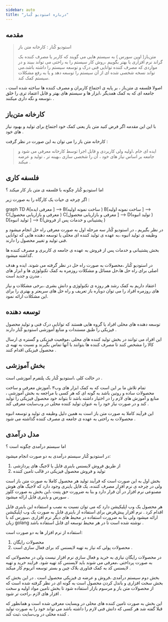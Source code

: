 ```yaml
---
sidebar: auto
title: "درباره استودیو کُنار"
---
```


## مقدمه

> استودیو کُنار : کارخانه متن باز
>
> متن‌باز( اوپن سورس ) به سیستم هایی می گویند که کاربر یا مصرف کننده بک گراند نرم افزاری یا بهتر بگوییم ،‌روش کار سیستم را به راحتی می تواند ببیند و در مواردی که مصرف کننده توانایی فنی درک و توسعه سیستم را داشته باشد،می تواند نسخه شخصی شده ای از آن سیستم را توسعه دهد و یا به رفع مشکلات سیستم کمک کند.

اصولا فلسفه ی متن‌باز ، بر پایه ی اجتماع کاربران و مصرف کننده ها ساخته شده است ، جامعه ای که به کمک همدیگر ،ابزار ها و سیستم های بهتر و قابل اعتماد تری را خلق ،‌توسعه و نگه داری میکنند .

## کارخانه متن‌باز

با این این مقدمه اگر فرض کنید متن باز یعنی کمک خود اجتماع برای تولید و بهبود نیاز های خود .

کارخانه متن باز را می توان به این صورت در نظر گرفت :

> ایده ای خام ،اولیه ولی کاربردی و قابل اجرا توسط کارخانه معرفی می شود و جامعه بر اساس نیاز های خود ، آن را شخصی سازی ،بهینه تر ، تولید و عرضه میکند .

## فلسفه کاری

اما استودیو کُنار چگونه با فلسفه ی متن باز کار میکند ؟

اگر چرخه ی حیات یک کارگاه را به صورت زیر :

<mermaid>
graph TD
A[معرفی ایده ] --> B(ساخت نمونه اولیه )
B[ساخت نمونه اولیه ] --> C(معرفی و بازاریابی محصول )
C[معرفی و بازاریابی محصول ] --> D(تولید انبوه )
D[تولید انبوه  ] --> E(پشتیبانی و خدمات پس از فروش )

</mermaid>

در نظر بگیریم ، در استودیو کُنار سه مرحله اول به صورت معرفی راه حل انجام میشود و وظیفه ی تولید انبوه ،به عهده ی تولید کننده ای محلی یا توسعه دهنده هایی که توانایی فنی تولید و تغییر محصول را دارند.

بخش پشتیبانی و خدمات پس از فروش به عهده ی جامعه ی کاربری و مصرف کننده ها گذاشته میشود.

در استودیو کُنار ،محصولات به صورت راه حل در نظر گرفته می شوند. ایده و هدف اصلی برای راه حل ها،حل مسائل و مشکلات روزمره به کمک تکنولوژی ها و ابزار های مدرن و جدید است .

اعتقاد داریم به کمک رشد هر روزه ی تکنولوژی و دانش بشری ،برخی مشکلات و نیاز های روزمره افراد را می توان دوباره باز تعریف و راه حل های سریعتر و بهتری را برای این مشکلات ارائه نمود.

## توسعه دهنده

توسعه دهنده های محلی افراد یا گروه هایی هستند که توانایی درک فنی و تولید محصول فیزیکی را طبق مستندات و منابع آموزشی استودیو کُنار دارند .

این افراد می توانند در بخش تولید کننده های محلی ،موقعیت فیزیکی و گستره ی ارسال کالا را مشخص کنند تا مصرف کننده ها بتوانند با آنها تماس بگیرند و نسبت به تهیه ی محصول فیزیکی اقدام کنند .

## بخش آموزشی

در حالت کلی ،‌استودیو کُنار یک پلتفرم آموزشی است .

 تمام تلاش ما بر این است که به کمک ابزار های وب‌۳ ،آموزش معرفی و ساخت محصولات ساده و روتین باشد به گونه ای که هر کسی با مراجعه به بخش آموزشی ، منابع و آموزش های لازم را در اختیار داشته باشد تا بتواند خود محصول فیزیکی را تولید کند و در صورت نیاز خود را به عنوان تولید کننده محلی در وب‌سایت معرفی کند .

این فرآیند کاملا به صورت متن باز است به همین دلیل وظیفه ی تولید و توسعه انبوه محصولات به راحتی به عهده ی جامعه ی مصرف کننده گذاشته می شود .

## مدل درآمدی

اما سیستم درآمدی چگونه است ؟

در استودیو کُنار سیستم درآمدی به دو صورت انجام میشود:

1. از طریق فروش لایسنس باینری فایل یا لاجیگ های پردازشی
2. تولید و فروش محصول فیزیکی در قالب تامین کننده

بخش اول به این صورت است که فرآیند تولید هر محصول کاملا به صورت متن باز است ولی در چرخه ی نرم افزار مصرف کننده، یک فایل باینری وجود دارد که لاجیگ های هوش مصنوعی نرم افزار در آن قرار دارد و بنا به ضرورت حق پتنت ،این بخش به صورت کلوز سورس و باینری فایل ارائه میشود .

هر محصول یک وب اپلیکیشن دارد که می توان نسبت به نصب و استفاده این باینری فایل اقدام کرد . نرم افزار پیش‌فرض برای استفاده از باینری فایل به صورت یک وب اپلیکیشن ارائه میشود ولی بنا به ضرورت استفاده در محیط های دیگر نرم افزاری ،‌سورس کد با زبان golang نوشته شده است تا در هر محیط توسعه ای قابل استفاده باشد .

استفاده از نرم افزار ها به دو صورت است:

1. محصولات رایگان
2. محصولات پولی که نیاز به تهیه لایسنس کد برای فعال سازی است .

در محصولات رایگان نیازی به خرید و فعال سازی نرم افزار نیست ولی در محصولاتی که به صورت پرداختی ،‌معرفی می شوند باید لایسنس کد تهیه شود. فرایند خرید و تهیه لایسنس کد به کمک فناوری بلاک چین و بستر توسعه اتریوم کار میکند .

بخش دوم سیستم درآمدی ،فروش و عرضه ی فیزیکی محصول است . در این بخش که بخش سخت افزاری و باندل کردن محصول است به گونه ای در نظر گرفته شده است که از محصولات متن باز و مرسوم بازار استفاده شود تا بخش تامین مواد اولیه و سخت افزار های لازم ،‌راحت تر شود .

این بخش به صورت تامین کننده های محلی در وبسایت معرفی شده است و همانطور که قبلا گفته شد هر کسی که دانش فنی لازم را داشته باشد می تواند خود را به صورت تولید کننده محلی در وب‌سایت ،ثبت کند .
